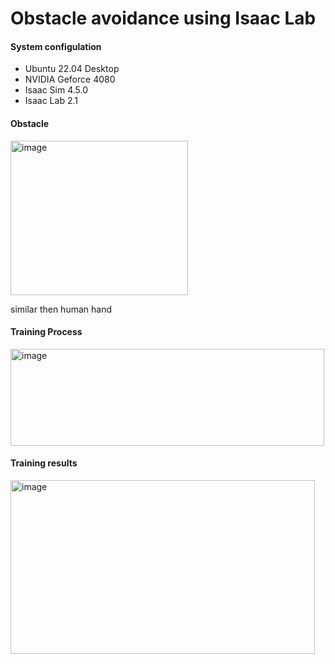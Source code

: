 # Obstacle avoidance using Isaac Lab

#### System configulation

- Ubuntu 22.04 Desktop
- NVIDIA Geforce 4080
- Isaac Sim 4.5.0
- Isaac Lab 2.1


#### Obstacle

<img width="284" height="247" alt="image" src="https://github.com/user-attachments/assets/2188112d-0a5e-4ced-89a6-58b5a941c178" />

similar then human hand

#### Training Process

<img width="502" height="155" alt="image" src="https://github.com/user-attachments/assets/b70aae77-a6de-426c-8dcc-c3513664db24" />


#### Training results

<img width="487" height="278" alt="image" src="https://github.com/user-attachments/assets/81f8c381-9006-4369-abe7-3af89ec57f26" />


